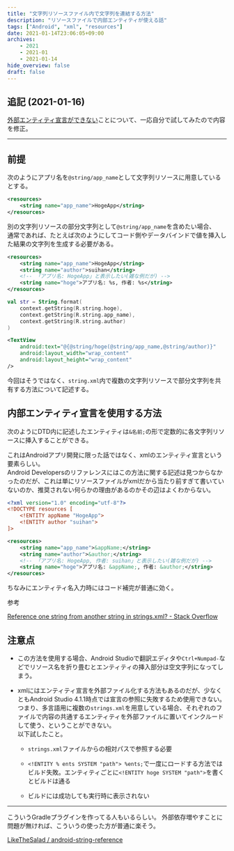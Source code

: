 ```yaml
---
title: "文字列リソースファイル内で文字列を連結する方法"
description: "リソースファイルで内部エンティティが使える話"
tags: ["Android", "xml", "resources"]
date: 2021-01-14T23:06:05+09:00
archives:
    - 2021
    - 2021-01
    - 2021-01-14
hide_overview: false
draft: false
---
```


## 追記 (2021-01-16)

[外部エンティティ宣言ができない](#注意点)ことについて、一応自分で試してみたので内容を修正。

---

## 前提

次のようにアプリ名を`@string/app_name`として文字列リソースに用意しているとする。

```xml:values/strings.xml
<resources>
    <string name="app_name">HogeApp</string>
</resources>
```

別の文字列リソースの部分文字列として`@string/app_name`を含めたい場合、  
通常であれば、たとえば次のようにしてコード側やデータバインドで値を挿入した結果の文字列を生成する必要がある。

```xml:res/values/strings.xml
<resources>
    <string name="app_name">HogeApp</string>
    <string name="author">suihan</string>
    <!-- 「アプリ名: HogeApp」と表示したい(雑な例だが) -->
    <string name="hoge">アプリ名: %s, 作者: %s</string>
</resources>
```

```kt:コードで文字列を作成する例.kt
val str = String.format(
    context.getString(R.string.hoge),
    context.getString(R.string.app_name),
    context.getString(R.string.author)
)
```

```xml:データバインディングで文字列を挿入する例.xml
<TextView
    android:text="@{@string/hoge(@string/app_name,@string/author)}"
    android:layout_width="wrap_content"
    android:layout_height="wrap_content"
/>
```

今回はそうではなく、`string.xml`内で複数の文字列リソースで部分文字列を共有する方法について記述する。

## 内部エンティティ宣言を使用する方法

次のようにDTD内に記述したエンティティは`&名前;`の形で定数的に各文字列リソースに挿入することができる。

これはAndroidアプリ開発に限った話ではなく、xmlのエンティティ宣言という要素らしい。  
Android Developersのリファレンスにはこの方法に関する記述は見つからなかったのだが、これは単にリソースファイルがxmlだから当たり前すぎて書いていないのか、推奨されない何らかの理由があるのかその辺はよくわからない。

```xml:res/values/strings.xml
<?xml version="1.0" encoding="utf-8"?>
<!DOCTYPE resources [
    <!ENTITY appName "HogeApp">
    <!ENTITY author "suihan">
]>

<resources>
    <string name="app_name">&appName;</string>
    <string name="author">&author;</string>
    <!-- 「アプリ名: HogeApp, 作者: suihan」と表示したい(雑な例だが) -->
    <string name="hoge">アプリ名: &appName;, 作者: &author;</string>
</resources>
```

ちなみにエンティティ名入力時にはコード補完が普通に効く。

参考

[Reference one string from another string in strings.xml? - Stack Overflow](https://stackoverflow.com/questions/4746058/reference-one-string-from-another-string-in-strings-xml)

## 注意点

- この方法を使用する場合、Android Studioで翻訳エディタや`Ctrl+Numpad-`などでリソース名を折り畳むとエンティティの挿入部分は空文字列になってしまう。

- xmlにはエンティティ宣言を外部ファイル化する方法もあるのだが、少なくともAndroid Studio 4.1.1時点では宣言の参照に失敗するため使用できない。  
つまり、多言語用に複数の`strings.xml`を用意している場合、それぞれのファイルで内容の共通するエンティティを外部ファイルに置いてインクルードして使う、ということができない。  
以下試したこと。

    - `strings.xml`ファイルからの相対パスで参照する必要

    - `<!ENTITY % ents SYSTEM "path"> %ents;`で一度にロードする方法ではビルド失敗。エンティティごとに`<!ENTITY hoge SYSTEM "path">`を書くとビルドは通る

    - ビルドには成功しても実行時に表示されない

---

こういうGradleプラグインを作ってる人もいるらしい。
外部依存増やすことに問題が無ければ、こういうの使った方が普通に楽そう。

[LikeTheSalad / android-string-reference](https://github.com/LikeTheSalad/Android-string-reference)

